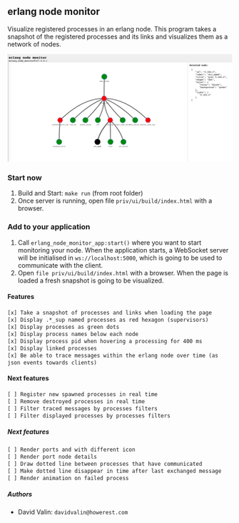 ## erlang node monitor

Visualize registered processes in an erlang node. This program takes a snapshot of the registered processes and its links and visualizes them as a network of nodes.

![UI Preview](https://github.com/howerest/erlang-node-monitor/raw/master/docs/screenshot.png)

### Start now

1. Build and Start: `make run` (from root folder)
2. Once server is running, open file `priv/ui/build/index.html` with a browser.

### Add to your application

1. Call `erlang_node_monitor_app:start()` where you want to start monitoring your node. When the application starts, a WebSocket server will be initialised in `ws://localhost:5000`, which is going to be used to communicate with the client.
2. Open `file priv/ui/build/index.html` with a browser. When the page is loaded a fresh snapshot is going to be visualized.

#### Features
```
[x] Take a snapshot of processes and links when loading the page
[x] Display .*_sup named processes as red hexagon (supervisors)
[x] Display processes as green dots
[x] Display process names below each node
[x] Display process pid when hovering a processing for 400 ms
[x] Display linked processes
[x] Be able to trace messages within the erlang node over time (as json events towards clients)
```
#### Next features
```
[ ] Register new spawned processes in real time
[ ] Remove destroyed processes in real time
[ ] Filter traced messages by processes filters
[ ] Filter displayed processes by processes filters
```
##### Next features
```
[ ] Render ports and with different icon
[ ] Render port node details
[ ] Draw dotted line between processes that have communicated
[ ] Make dotted line disappear in time after last exchanged message
[ ] Render animation on failed process
```
##### Authors

- David Valin: `davidvalin@howerest.com`
